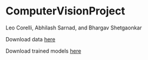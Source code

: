 # ComputerVisionProject
Leo Corelli, Abhilash Sarnad, and Bhargav Shetgaonkar

Download data [here](https://duke.box.com/s/jru8ykcob3xfhkzm3hemk4s76hxnxbaf) 

Download trained models [here](https://duke.box.com/s/pd98gb8064ylm8qs13khil4ndd3865w7)
